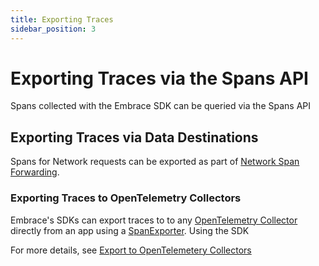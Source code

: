 ```yaml
---
title: Exporting Traces
sidebar_position: 3
---
```


# Exporting Traces via the Spans API

Spans collected with the Embrace SDK can be queried via the Spans API

## Exporting Traces via Data Destinations

Spans for Network requests can be exported as part of [Network Span Forwarding](/product/network-spans-forwarding.md).

### Exporting Traces to OpenTelemetry Collectors

Embrace's SDKs can export traces to to any [OpenTelemetry Collector](https://opentelemetry.io/docs/collector/) directly from an app using a [SpanExporter](https://opentelemetry.io/docs/specs/otel/trace/sdk/#span-exporter). Using the SDK  

For more details, see [Export to OpenTelemetery Collectors](/open-telemetry/integration.md#export-to-opentelemetry-collectors)

